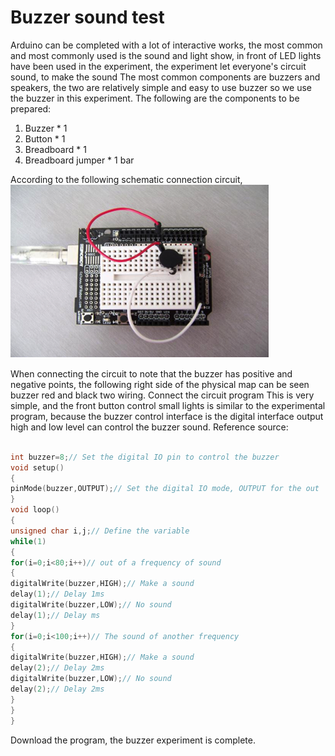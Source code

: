 # Buzzer sound test
Arduino can be completed with a lot of interactive works, the most common and most commonly used is the sound and light show, in front of LED lights have been used in the experiment, the experiment let everyone's circuit sound, to make the sound The most common components are buzzers and speakers, the two are relatively simple and easy to use buzzer so we use the buzzer in this experiment.
The following are the components to be prepared:
1. Buzzer * 1
2. Button * 1
3. Breadboard * 1
4. Breadboard jumper * 1 bar

According to the following schematic connection circuit,
<img src ="img/buzzer.png">

When connecting the circuit to note that the buzzer has positive and negative points, the following right side of the physical map can be seen buzzer red and black two wiring. Connect the circuit program This is very simple, and the front button control small lights is similar to the experimental program, because the buzzer control interface is the digital interface output high and low level can control the buzzer sound.
Reference source:
```c

int buzzer=8;// Set the digital IO pin to control the buzzer
void setup()
{
pinMode(buzzer,OUTPUT);// Set the digital IO mode, OUTPUT for the out
}
void loop()
{
unsigned char i,j;// Define the variable
while(1)
{
for(i=0;i<80;i++)// out of a frequency of sound
{
digitalWrite(buzzer,HIGH);// Make a sound
delay(1);// Delay 1ms
digitalWrite(buzzer,LOW);// No sound
delay(1);// Delay ms
}
for(i=0;i<100;i++)// The sound of another frequency
{
digitalWrite(buzzer,HIGH);// Make a sound
delay(2);// Delay 2ms
digitalWrite(buzzer,LOW);// No sound
delay(2);// Delay 2ms
}
}
}
```
Download the program, the buzzer experiment is complete.

